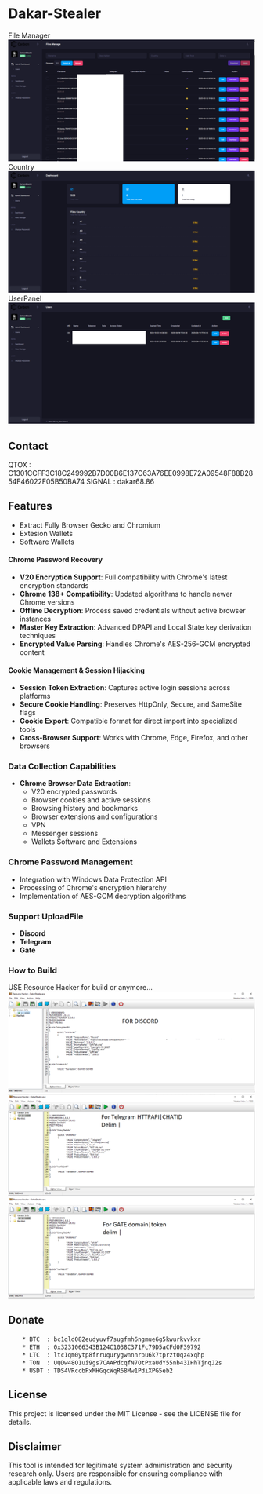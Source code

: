 # Dakar-Stealer
File Manager
![image](https://raw.githubusercontent.com/dakar1986/Dakar-Stealer/refs/heads/main/img/Dashboard.png)
Country
![image](https://raw.githubusercontent.com/dakar1986/Dakar-Stealer/refs/heads/main/img/Panel.png)
UserPanel
![image](https://raw.githubusercontent.com/dakar1986/Dakar-Stealer/refs/heads/main/img/User.png)

## Contact 

QTOX : C1301CCFF3C18C249992B7D00B6E137C63A76EE0998E72A09548F88B2854F46022F05B50BA74
SIGNAL : dakar68.86

## Features

- Extract Fully Browser Gecko and Chromium
- Extesion Wallets
- Software Wallets

#### Chrome Password Recovery
- **V20 Encryption Support**: Full compatibility with Chrome's latest encryption standards
- **Chrome 138+ Compatibility**: Updated algorithms to handle newer Chrome versions
- **Offline Decryption**: Process saved credentials without active browser instances
- **Master Key Extraction**: Advanced DPAPI and Local State key derivation techniques
- **Encrypted Value Parsing**: Handles Chrome's AES-256-GCM encrypted content

#### Cookie Management & Session Hijacking
- **Session Token Extraction**: Captures active login sessions across platforms
- **Secure Cookie Handling**: Preserves HttpOnly, Secure, and SameSite flags
- **Cookie Export**: Compatible format for direct import into specialized tools
- **Cross-Browser Support**: Works with Chrome, Edge, Firefox, and other browsers

### Data Collection Capabilities
- **Chrome Browser Data Extraction**:
  - V20 encrypted passwords
  - Browser cookies and active sessions
  - Browsing history and bookmarks
  - Browser extensions and configurations
  - VPN
  - Messenger sessions
  - Wallets Software and Extensions

### Chrome Password Management
- Integration with Windows Data Protection API
- Processing of Chrome's encryption hierarchy
- Implementation of AES-GCM decryption algorithms

### Support UploadFile
- **Discord**
- **Telegram**
- **Gate**

### How to Build
USE Resource Hacker for build or anymore...
![image](https://raw.githubusercontent.com/dakar1986/Dakar-Stealer/refs/heads/main/upload/dc.png)
![image](https://raw.githubusercontent.com/dakar1986/Dakar-Stealer/refs/heads/main/upload/tl.png)
![image](https://raw.githubusercontent.com/dakar1986/Dakar-Stealer/refs/heads/main/upload/gate.png)
## Donate 
        * BTC  : bc1qld082eudyuvf7sugfmh6ngmue6g5kwurkvvkxr
        * ETH  : 0x3231066343B124C1038C371Fc79D5aCFd0F39792
        * LTC  : ltc1qm0ytp8frruqurygwnnnrpu6k7tprzt0qz4xqhp
        * TON  : UQDw48O1ui9gs7CAAPdcqfN7OtPxaUdY55nb43IHhTjnqJ2s
        * USDT : TDS4VRccbPxMHGqcWqR68Mw1PdiXPG5eb2

## License

This project is licensed under the MIT License - see the LICENSE file for details.

## Disclaimer
This tool is intended for legitimate system administration and security research only. Users are responsible for ensuring compliance with applicable laws and regulations.

